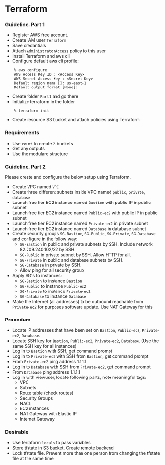 # Terraform 

### Guideline. Part 1

- Register AWS free account.
- Create IAM user `Terraform`
- Save credantials
- Attach `AdministratorAccess` policy to this user
- Install Terraform and aws cli
- Configure default aws cli profile:

```
    % aws configure
    AWS Access Key ID : <Access Key>
    AWS Secret Access Key : <Secret Key>
    Default region name []: us-east-1
    Default output format [None]:
```

- Create folder `Part1` and go there
- Initialize terraform in the folder
```
    % terraform init
```
- Create resource S3 bucket and attach policies using Terraform
  
### Requirements

- Use `count` to create 3 buckets
- Get any outputs
- Use the modulare structure


### Guideline. Part 2

Please create and configure the below setup using Terraform.

- Create VPC named `VPC`
- Create three different subnets inside VPC named `public`, `private`, `database`
- Launch free tier EC2 instance named `Bastion` with public IP in public subnet
- Launch free tier EC2 instance named `Public-ec2` with public IP in public subnet
- Launch free tier EC2 instance named `Private-ec2` in private subnet
- Launch free tier EC2 instance named `Database` in database subnet
- Create security groups `SG-Bastion`, `SG-Public`, `SG-Private`, `SG-Database` and configure in the follow way:
  - `SG-Bastion` in public and private subnets by SSH. Include network 82.209.240.102/32 by SSH. 
  - `SG-Public` in private subnet by SSH. Allow HTTP for all.
  - `SG-Private` in public and database subnets by SSH.
  - `SG-Database` in private by SSH.
  - Allow ping for all security group
- Apply SG's to instances:
  - `SG-Bastion` to instance `Bastion`
  - `SG-Public` to instance `Public-ec2`
  - `SG-Private` to instance `Private-ec2`
  - `SG-Database` to instance `Database`
- Make the Internet (all addresses) to be outbound reachable from `Private-ec2` for purposes software update. Use NAT Gateway for this

### Procedure

- Locate IP addresses that have been set on `Bastion`, `Public-ec2`, `Private-ec2`, `Database`.
- Locate SSH key for `Bastion`, `Public-ec2`, `Private-ec2`, `Database`. (Use the same SSH key for all instances)
- Log in to `Bastion` with SSH, get command prompt
- Log in to `Private-ec2` with SSH from `Bastion`, get command prompt
- From `Private-ec2` ping address 1.1.1.1
- Log in to `Database` with SSH from `Private-ec2`, get command prompt
- From `Database` ping address 1.1.1.1
- Log in with viewuser, locate following parts, note meaningful tags:
  - VPC
  - Subnets
  - Route table (check routes)
  - Security Groups
  - NACL
  - EC2 instances
  - NAT Gateway with Elastic IP
  - Internet Gateway

### Desirable

- Use terraform `locals` to pass variables
- Store tfstate in S3 bucket. Create remote backend
- Lock tfstate file. Prevent more than one person from changing the tfstate file at the same time
